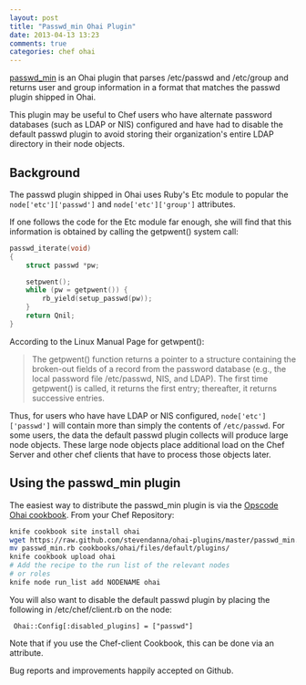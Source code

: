 ```yaml
---
layout: post
title: "Passwd_min Ohai Plugin"
date: 2013-04-13 13:23
comments: true
categories: chef ohai
---
```


[passwd_min](https://github.com/stevendanna/ohai-plugins/blob/master/plugins/passwd_min.rb)
is an Ohai plugin that parses /etc/passwd and /etc/group and returns
user and group information in a format that matches the passwd plugin
shipped in Ohai.

This plugin may be useful to Chef users who have alternate
password databases (such as LDAP or NIS) configured and have had to
disable the default passwd plugin to avoid storing their organization's
entire LDAP directory in their node objects.

## Background

The passwd plugin shipped in Ohai uses Ruby's Etc module to popular
the `node['etc']['passwd']` and `node['etc']['group']` attributes.

If one follows the code for the Etc module far enough, she will find
that this information is obtained by calling the getpwent() system
call:

```c ext/etc/etc.c
passwd_iterate(void)
{
    struct passwd *pw;

    setpwent();
    while (pw = getpwent()) {
        rb_yield(setup_passwd(pw));
    }
    return Qnil;
}
```

According to the Linux Manual Page for getwpent():

> The getpwent() function returns a pointer to a structure containing
  the broken-out fields of a record from the password database (e.g.,
  the local password file /etc/passwd, NIS, and LDAP). The first time
  getpwent() is called, it returns the first entry; thereafter, it
  returns successive entries.

Thus, for users who have have LDAP or NIS configured,
`node['etc']['passwd']` will contain more than simply the contents of
`/etc/passwd`.  For some users, the data the default passwd plugin
collects will produce large node objects.  These large node objects
place additional load on the Chef Server and other chef clients that
have to process those objects later.

## Using the passwd_min plugin

The easiest way to distribute the passwd_min plugin is via the
[Opscode Ohai cookbook](http://community.opscode.com/cookbooks/ohai).  From your Chef Repository:

```bash
knife cookbook site install ohai
wget https://raw.github.com/stevendanna/ohai-plugins/master/passwd_min.rb
mv passwd_min.rb cookbooks/ohai/files/default/plugins/
knife cookbook upload ohai
# Add the recipe to the run list of the relevant nodes
# or roles
knife node run_list add NODENAME ohai
```

You will also want to disable the default passwd plugin by placing the
following in /etc/chef/client.rb on the node:

     Ohai::Config[:disabled_plugins] = ["passwd"]

Note that if you use the Chef-client Cookbook, this can be done via an attribute.

Bug reports and improvements happily accepted on Github.
